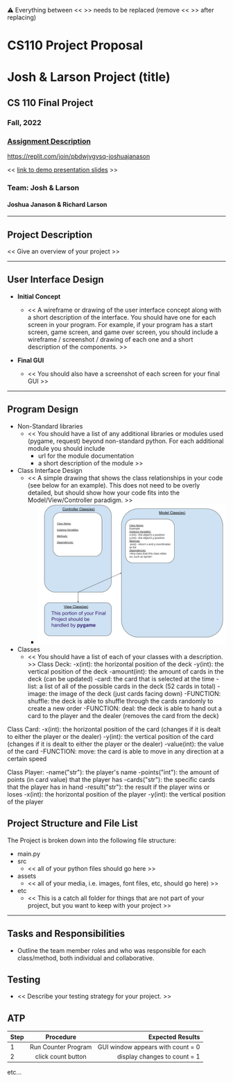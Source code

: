 :warning: Everything between << >> needs to be replaced (remove << >> after replacing)
# CS110 Project Proposal
# Josh & Larson Project (title)
## CS 110 Final Project
### Fall, 2022
### [Assignment Description](https://docs.google.com/document/d/1H4R6yLL7som1lglyXWZ04RvTp_RvRFCCBn6sqv-82ps/edit?usp=sharing)

https://replit.com/join/pbdwjvgvsq-joshuajanason

<< [link to demo presentation slides](#) >>

### Team: Josh & Larson 
#### Joshua Janason & Richard Larson

***

## Project Description

<< Give an overview of your project >>

***    

## User Interface Design

- **Initial Concept**
  - << A wireframe or drawing of the user interface concept along with a short description of the interface. You should have one for each screen in your program. For example, if your program has a start screen, game screen, and game over screen, you should include a wireframe / screenshot / drawing of each one and a short description of the components. >>
    
    
- **Final GUI**
  - << You should also have a screenshot of each screen for your final GUI >>

***        

## Program Design

* Non-Standard libraries
    * << You should have a list of any additional libraries or modules used (pygame, request) beyond non-standard python. 
         For each additional module you should include
         - url for the module documentation
         - a short description of the module >>
* Class Interface Design
    * << A simple drawing that shows the class relationships in your code (see below for an example). This does not need to be overly detailed, but should show how your code fits into the Model/View/Controller paradigm. >>
        * ![class diagram](assets/class_diagram.jpg) 
* Classes
    * << You should have a list of each of your classes with a description. >>
Class Deck:
-x(int): the horizontal position of the deck
-y(int): the vertical position of the deck
-amount(int): the amount of cards in the deck (can be updated)
-card: the card that is selected at the time
-list: a list of all of the possible cards in the deck (52 cards in total)
-image: the image of the deck (just cards facing down)
-FUNCTION: shuffle: the deck is able to shuffle through the cards randomly to create a new order
-FUNCTION: deal: the deck is able to hand out a card to the player and the dealer (removes the card from the deck)

Class Card: 
-x(int): the horizontal position of the card (changes if it is dealt to either the player or the dealer)
-y(int): the vertical position of the card (changes if it is dealt to either the player or the dealer)
-value(int): the value of the card
-FUNCTION: move: the card is able to move in any direction at a certain speed

Class Player:
-name("str"): the player's name
-points("int"): the amount of points (in card value) that the player has
-cards("str"): the specific cards that the player has in hand
-result("str"): the result if the player wins or loses
-x(int): the horizontal position of the player
-y(int): the vertical position of the player


## Project Structure and File List

The Project is broken down into the following file structure:

* main.py
* src
    * << all of your python files should go here >>
* assets
    * << all of your media, i.e. images, font files, etc, should go here) >>
* etc
    * << This is a catch all folder for things that are not part of your project, but you want to keep with your project >>

***

## Tasks and Responsibilities 

   * Outline the team member roles and who was responsible for each class/method, both individual and collaborative.

## Testing

* << Describe your testing strategy for your project. >>

## ATP

| Step                 |Procedure             |Expected Results                   |
|----------------------|:--------------------:|----------------------------------:|
|  1                   | Run Counter Program  |GUI window appears with count = 0  |
|  2                   | click count button   | display changes to count = 1      |
etc...
